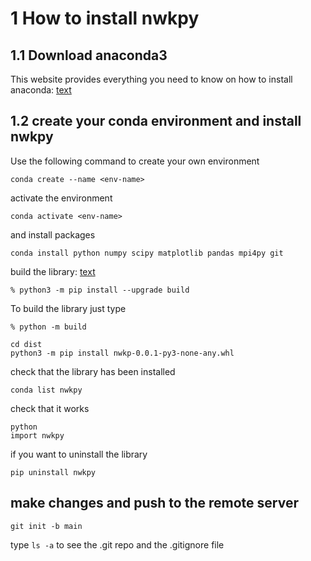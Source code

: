 # 1 How to install nwkpy 
## 1.1 Download anaconda3
This website provides everything you need to know on how to install anaconda: [text](https://docs.anaconda.com/free/anaconda/install/#)
## 1.2 create your conda environment and install nwkpy
Use the following command to create your own environment
```
conda create --name <env-name>
```
activate the environment
```
conda activate <env-name>
```
and install packages
```
conda install python numpy scipy matplotlib pandas mpi4py git
```
build the library: [text](https://packaging.python.org/en/latest/tutorials/packaging-projects/)
```
% python3 -m pip install --upgrade build
```
To build the library just type
```
% python -m build
```
```
cd dist
python3 -m pip install nwkp-0.0.1-py3-none-any.whl
```
check that the library has been installed
```
conda list nwkpy
```
check that it works
```
python
import nwkpy
```
if you want to uninstall the library
```
pip uninstall nwkpy
```

## make changes and push to the remote server
```
git init -b main
```
type ```ls -a``` to see the .git repo and the .gitignore file 